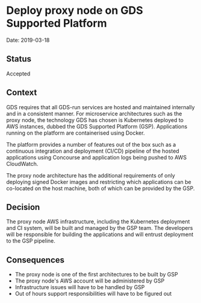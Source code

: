 # Deploy proxy node on GDS Supported Platform

Date: 2019-03-18

## Status

Accepted

## Context

GDS requires that all GDS-run services are hosted and maintained internally and in a consistent manner. For microservice architectures such as the proxy node, the technology GDS has chosen is Kubernetes deployed to AWS instances, dubbed the GDS Supported Platform (GSP). Applications running on the platform are containerised using Docker.

The platform provides a number of features out of the box such as a continuous integration and deployment (CI/CD) pipeline of the hosted applications using Concourse and application logs being pushed to AWS CloudWatch.

The proxy node architecture has the additional requirements of only deploying signed Docker images and restricting which applications can be co-located on the host machine, both of which can be provided by the GSP.

## Decision

The proxy node AWS infrastructure, including the Kubernetes deployment and CI system, will be built and managed by the GSP team. The developers will be responsible for building the applications and will entrust deployment to the GSP pipeline.

## Consequences

- The proxy node is one of the first architectures to be built by GSP
- The proxy node's AWS account will be administered by GSP
- Infrastructure issues will have to be handled by GSP
- Out of hours support responsibilities will have to be figured out
